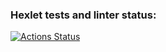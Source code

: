 ### Hexlet tests and linter status:
[![Actions Status](https://github.com/Kristofer-can/js-starter-project-44/actions/workflows/hexlet-check.yml/badge.svg)](https://github.com/Kristofer-can/js-starter-project-44/actions)